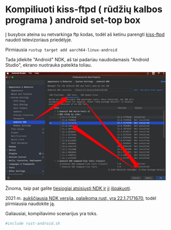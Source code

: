 # Kompiliuoti kiss-ftpd ( rūdžių kalbos programa ) android set-top box

Į busybox ateina su netvarkinga ftp kodas, todėl aš ketinu parengti [kiss-ftpd](https://github.com/moparisthebest/kiss-ftpd) naudoti televizoriaus priedėlyje.

Pirmiausia `rustup target add aarch64-linux-android`

Tada įdiekite "Android" NDK, aš tai padariau naudodamasis "Android Studio", ekrano nuotrauka pateikta toliau.

![](https://raw.githubusercontent.com/gcxfd/img/gh-pages/qcUqsK.png)

Žinoma, taip pat galite [tiesiogiai atsisiųsti NDK ir](https://developer.android.com/ndk/downloads) jį [išpakuoti](https://developer.android.com/ndk/downloads).

2021 m. [aukščiausia NDK versija, palaikoma rust, yra 22.1.7171670](https://github.com/mozilla/rust-android-gradle/issues/75#issuecomment-970179046), todėl pirmiausia naudokite ją.

Galiausiai, kompiliavimo scenarijus yra toks.

```bash
#include rust-android.sh
```